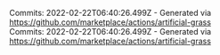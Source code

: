 Commits: 2022-02-22T06:40:26.499Z - Generated via https://github.com/marketplace/actions/artificial-grass
<br>
Commits: 2022-02-22T06:40:26.499Z - Generated via https://github.com/marketplace/actions/artificial-grass
<br>
